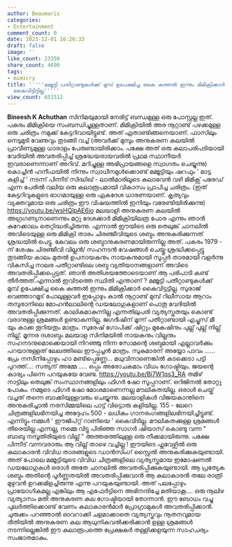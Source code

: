 ```yaml
---
author: Beaumaris
categories:
- Entertainment
comment_count: 0
date: 2023-12-01 16:26:33
draft: false
image: ''
like_count: 23350
share_count: 4690
tags:
- mimicry
title: '''''മമ്മൂട്ടി പതിറ്റാണ്ടുകൾക്ക് മുമ്പ് ഉപേക്ഷിച്ച കൈ കുത്തൽ ഇന്നും മിമിക്രിക്കാർ
  കൈവിട്ടിട്ടില്ല'''''
view_count: 651512
---
```


**Bineesh K Achuthan** സിനിമയുമായി നേരിട്ട് ബന്ധമുള്ള ഒരു പോസ്റ്റല്ല ഇത്. പകരം മിമിക്രിയെ സംബന്ധിച്ചുള്ളതാണ്. മിമിക്രിയിൽ അര നൂറ്റാണ്ട് പഴക്കമുള്ള ഒരു ചരിത്രം നമുക്ക് കേട്ടറിവായിട്ടുണ്ട്. അത് ഏതാണ്ടിങ്ങനെയാണ്. ഫാസിലും നെടുമുടി വേണുവും തുടങ്ങി വച്ച് (അവർക്ക് മുമ്പും അനുകരണ കലയിൽ പ്രാവീണ്യമുള്ള ധാരാളം പേരുണ്ടായിരിക്കാം. പക്ഷേ അത് ഒരു കലാപരിപടിയായി വേദിയിൽ അവതരിപ്പിച്ച് ശ്രദ്ധേയരായവരിൽ പ്രഥമ സ്ഥാനീയർ ഇവരാണെന്നാണ് അറിവ്. മറിച്ചുള്ള അഭിപ്രായങ്ങളെ സ്വാഗതം ചെയ്യുന്നു) കൊച്ചിൻ ഹനീഫയിൽ നിന്നും സ്വാധീനമുൾക്കൊണ്ട് മമ്മൂട്ടിയും ഷറഫും ' മാട്ട കളിച്ച് ' നടന്ന് പിന്നീട് സിദ്ധിഖ് - ലാൽമാരിലൂടെ കലാഭവൻ വഴി മിമിക്സ് പരേഡ് എന്ന പേരിൽ വലിയ ഒരു കലാരൂപമായി വികാസം പ്രാപിച്ച ചരിത്രം. (ഇത് കേട്ടറിവുകളുടെ ഭാഗമായുള്ള ഒരു ഏകദേശ ധാരണയാണ്. കൃത്യവും വ്യക്തവുമായ ഒരു ചരിത്രം ഈ വിഷയത്തിൽ ഇനിയും വരേണ്ടിയിരിക്കുന്നു) https://youtu.be/wsHQlpAE6io മലയാളി അനുകരണ കലയിൽ അഗ്രഗണ്യനാണെന്നും മറ്റു ദേശക്കാർ മിമിക്രിയിലത്ര പോര എന്നും ഞാൻ കുറേക്കാലം തെറ്റിദ്ധരിച്ചിരുന്നു. എന്നാൽ ഈയിടെ ഒരു തെലുങ്ക് ചാനലിൽ അവിടെയുള്ള ഒരു മിമിക്രി താരം ചിരഞ്ജീവിയുടെ ശബ്ദം അനുകരിക്കുന്നത് ശ്രദ്ധയിൽ പെട്ടു. കേവലം ഒരു ശബ്ദാനുകരണമായിരുന്നില്ല അത്. പകരം 1979 - ന് ശേഷം ചിരഞ്ജീവി വില്ലൻ/ സഹനടൻ വേഷങ്ങൾ ചെയ്തു ശ്രദ്ധിക്കപ്പെട്ടു തുടങ്ങിയ കാലം മുതൽ ഉപനായകനും നായകനുമായി സൂപ്പർ താരമായി വളർന്നു വികസിച്ച നാലര പതീറ്റാണ്ടിലെ ശബ്ദ വ്യതിയാനങ്ങളാണ് അവിടെ അവതരിപ്പിക്കപ്പെട്ടത്. ഞാൻ അതിശയത്തോടെയാണ് ആ പരിപാടി കണ്ട് തീർത്തത്.എന്നാൽ ഇവിടത്തെ സ്ഥിതി എന്താണ് ? മമ്മൂട്ടി പതീറ്റാണ്ടുകൾക്ക് മുമ്പ് ഉപേക്ഷിച്ച കൈ കുത്തൽ ഇന്നും മിമിക്രിക്കാർ കൈവിട്ടട്ടില്ല. സുരാജ് വെഞ്ഞാറമൂട് പോലുള്ളവർ ഇപ്പോഴും കാൽ നൂറ്റാണ്ട് മുമ്പ് റിലീസായ ആറാം തമ്പുരാനിലെ മോഹൻലാലിന്റെ ഡയലോഗുകളാണ് പൊതു വേദിയിൽ അവതരിപ്പിക്കുന്നത്. കാലികമാകുന്നില്ല എന്നതിലുപരി വ്യത്യസ്തതയും കൊണ്ട് വരാനുള്ള ശ്രമങ്ങൾ ഉണ്ടാകുന്നില്ല. ജഗദീഷിന് മൂന്ന് പതീറ്റാണ്ടായി എച്ചൂസ് മീ യും കാക്ക തൂറിയതും മാത്രം. സുരേഷ് ഗോപിക്ക് ഷിറ്റും മുകേഷിനും പുല്ല് പുല്ല് നില്ല് നില്ല്. മൂന്നര ദശാബ്ദം മലയാള സിനിമയിൽ നായകനും വില്ലനും സഹനടനുമൊക്കെയായി നിറഞ്ഞു നിന്ന സോമന്റെ ശബ്ദമായി എല്ലാവർക്കും പറയാനുള്ളത് ലേലത്തിലെ ഈപ്പച്ചൻ മാത്രം. സുകുമാരന് അയ്യോ പാവം ...... പ്രേം നസീനിപ്പോഴും ഹാ മണ്ടിപ്പെണ്ണേ... മധുവിനാണെങ്കിൽ കടക്കെടാ പട്ടി പുറത്ത്.... സത്യന് അമ്മേ ..... ഒപ്പം അരോചകമാം വിധം ഗോഷ്ഠിയും. ജയന്റെ കാര്യം പിന്നെ പറയുകയേ വേണ്ട. https://youtu.be/Bi7W1qs3_RA തമിഴ് നാട്ടിലും തെലുങ്ക് സംസ്ഥാനങ്ങളിലും ഫിഗർ ഷോ സൂപ്പറാണ്. ഒറിജിനൽ തോറ്റു പോകും. നമ്മുടെ ഫിഗർ ഷോ മോശമാണെന്നല്ല മൗലികതയില്ല. ഒരാൾ ചെയ്ത് വച്ചത് തന്നെ ബാക്കിയുള്ളവരും ചെയ്യുന്നു. മലയാളികൾ വിജയകാന്തിനെ അനുകരിച്ചാൽ നരസിമ്മയിലെ പാട്ട് വിട്ടൊരു കളിയില്ല. 155 - ലേറെ ചിത്രങ്ങളിലഭിനയിച്ച അദ്ദേഹം 500 - ലധികം ഗാനരംഗങ്ങളിലഭിനയിച്ചിട്ടുണ്ട്. എന്നിട്ടും നമ്മൾ ' ഈജിപ്റ്റ് റാണിയെ ' കൈവിടില്ല. മൗലികതക്കുള്ള ശ്രമങ്ങൾ തീരെയില്ല എന്നല്ല, നമ്മെ വിട്ടു പിരിഞ്ഞ സാഗർ ഷിയാസ് കൊണ്ടു വന്ന " ബാബു നമ്പൂതിരിയുടെ വില്ല് " അത്തരത്തിലുള്ള ഒരു നീക്കമായിരുന്നു. പക്ഷേ പിന്നീട് വന്നവരാരും ആ വില്ല് താഴെ വച്ചില്ല ! ഈയിടെ ഫ്ലവേഴ്സിൽ ഒരു കലാകാരൻ വിവിധ താരങ്ങളുടെ ഡാൻസിംഗ് സ്റ്റൈൽ അനുകരിക്കുകയുണ്ടായി. അത് പോലെ മമ്മൂട്ടിയുടെ വിവിധ ചിത്രങ്ങളിലെ വ്യത്യസ്തമായ ഇമോഷണൽ ഡയലോഗുകൾ ഒരാൾ അതേ ചാനലിൽ അവതരിപ്പിക്കുകയുണ്ടായി. ആ പ്രത്യേക ശബ്ദം അതിന്റെ പൂർണ്ണതയിൽ അവതരിപ്പിക്കുവാൻ ആ കലാകാരൻ തലേ രാത്രി മുഴുവൻ ഉറക്കമിളച്ചിരുന്നു എന്നു പറയുകയുണ്ടായി. അത് പലപ്പോഴും പ്രായോഗികമല്ല എങ്കിലും ആ എഫേർട്ടിനെ അഭിനന്ദിച്ചേ മതിയാകൂ.... ഒരു നൂലിഴ വ്യത്യാസം മതി അനുകരണ കല ഗോഷ്ടിയായി തോന്നാൻ. ഈ ബോധം വച്ചു പുലർത്തിക്കൊണ്ട് വേണം കലാകാരൻമാർ പ്രോഗ്രാമുകൾ അവതരിപ്പിക്കാൻ. ചുരുക്കം പറഞ്ഞാൽ ഓവറാക്കി ചളമാക്കാതെ വ്യത്യസ്തവും നൂതനവുമായ രീതിയിൽ അനുകരണ കല ആധുനികവൽക്കരിക്കാൻ ഉള്ള ശ്രമങ്ങൾ നടന്നില്ലെങ്കിൽ ഈ കലാരൂപത്തെ പ്രേക്ഷകർ തള്ളിക്കളയുന്ന സാഹചര്യം സംജാതമാകും.